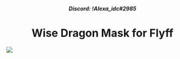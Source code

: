 <h5 align="center">Discord: !Alexa_idc#2985</h5>
<h1 align="center">Wise Dragon Mask for Flyff</h1>

<img src="https://i.imgur.com/brHKmn1.png">
